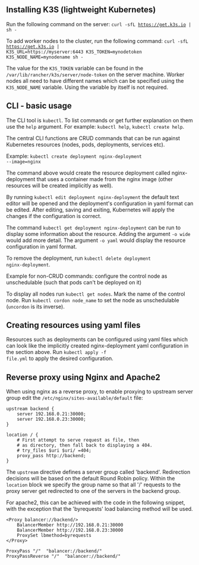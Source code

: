 ## Installing K3S (lightweight Kubernetes)

Run the following command on the server: <code>curl -sfL https://get.k3s.io | sh -</code>

To add worker nodes to the cluster, run the following command: 
<code>curl -sfL https://get.k3s.io | K3S_URL=https://myserver:6443 K3S_TOKEN=mynodetoken K3S_NODE_NAME=mynodename sh -</code>

The value for the <code>K3S_TOKEN</code> variable can be found in the <code>/var/lib/rancher/k3s/server/node-token</code> on the server machine.
Worker nodes all need to have different names which can be specified using the <code>K3S_NODE_NAME</code> variable. Using the variable by itself is not required.

## CLI - basic usage

The CLI tool is <code>kubectl</code>. To list commands or get further explanation on them use the <code>help</code> argument.
For example: <code>kubectl help</code>, <code>kubectl create help</code>.

The central CLI functions are CRUD commands that can be run against Kubernetes resources (nodes, pods, deployments, services etc).

Example: <code>kubectl create deployment nginx-deployment --image=nginx</code>

The command above would create the resource deployment called nginx-deployment that uses a container made from the nginx image (other resources will be created implicitly as well).

By running <code>kubectl edit deployment nginx-deployment</code> the default text editor will be opened and the deployment's configuration in yaml format can be edited. After editing, saving and exiting, Kubernetes will apply the changes if the configuration is correct.

The command <code>kubectl get deployment nginx-deployment</code> can be run to display some information about the resource. Adding the argument <code>-o wide</code> would add more detail. The argument <code>-o yaml</code> would display the resource configuration in yaml format.

To remove the deployment, run <code>kubectl delete deployment nginx-deployment</code>.

Example for non-CRUD commands: configure the control node as unschedulable (such that pods can't be deployed on it)

To display all nodes run <code>kubectl get nodes</code>. Mark the name of the control node. Run <code>kubectl cordon node_name</code> to set the node as unschedulable (<code>uncordon</code> is its inverse).

## Creating resources using yaml files

Resources such as deployments can be configured using yaml files which can look like the implicitly created nginx-deployment yaml configuration in the section above.
Run <code>kubectl apply -f file.yml</code> to apply the desired configuration.

## Reverse proxy using Nginx and Apache2

When using nginx as a reverse proxy, to enable proxying to upstream server group edit the <code>/etc/nginx/sites-available/default</code> file:

```
upstream backend {
    server 192.168.0.21:30000;
    server 192.168.0.23:30000;
}

location / {
    # First attempt to serve request as file, then
    # as directory, then fall back to displaying a 404.
    # try_files $uri $uri/ =404;
    proxy_pass http://backend;
}
```

The <code>upstream</code> directive defines a server group called 'backend'. Redirection decisions will be based on the default Round Robin policy.
Within the <code>location</code> block we specify the group name so that all '/' requests to the proxy server get redirected to one of the servers in the backend group.

For apache2, this can be achieved with the code in the following snippet, with the exception that the 'byrequests' load balancing method will be used.

```
<Proxy balancer://backend/>
    BalancerMember http://192.168.0.21:30000
    BalancerMember http://192.168.0.23:30000
    ProxySet lbmethod=byrequests
</Proxy>

ProxyPass "/"  "balancer://backend/"
ProxyPassReverse "/"  "balancer://backend/"
```